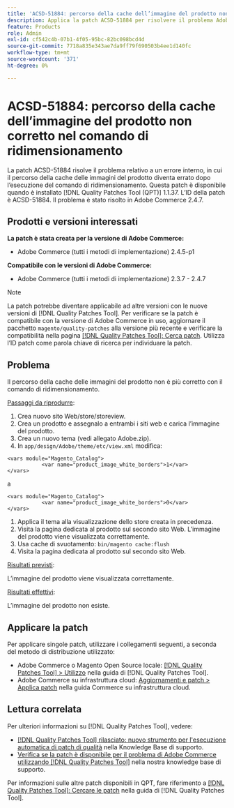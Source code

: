 ```yaml
---
title: 'ACSD-51884: percorso della cache dell’immagine del prodotto non corretto nel comando di ridimensionamento'
description: Applica la patch ACSD-51884 per risolvere il problema Adobe Commerce, se il percorso della cache delle immagini del prodotto diventa errato dopo l’esecuzione del comando di ridimensionamento.
feature: Products
role: Admin
exl-id: cf542c4b-07b1-4f05-95bc-82bc098bcd4d
source-git-commit: 7718a835e343ae7da9ff79f690503b4ee1d140fc
workflow-type: tm+mt
source-wordcount: '371'
ht-degree: 0%

---
```


# ACSD-51884: percorso della cache dell’immagine del prodotto non corretto nel comando di ridimensionamento

La patch ACSD-51884 risolve il problema relativo a un errore interno, in cui il percorso della cache delle immagini del prodotto diventa errato dopo l’esecuzione del comando di ridimensionamento. Questa patch è disponibile quando è installato [!DNL Quality Patches Tool (QPT)] 1.1.37. L’ID della patch è ACSD-51884. Il problema è stato risolto in Adobe Commerce 2.4.7.

## Prodotti e versioni interessati

**La patch è stata creata per la versione di Adobe Commerce:**

* Adobe Commerce (tutti i metodi di implementazione) 2.4.5-p1

**Compatibile con le versioni di Adobe Commerce:**

* Adobe Commerce (tutti i metodi di implementazione) 2.3.7 - 2.4.7

>[!NOTE]
>
>La patch potrebbe diventare applicabile ad altre versioni con le nuove versioni di [!DNL Quality Patches Tool]. Per verificare se la patch è compatibile con la versione di Adobe Commerce in uso, aggiornare il pacchetto `magento/quality-patches` alla versione più recente e verificare la compatibilità nella pagina [[!DNL Quality Patches Tool]: Cerca patch](https://experienceleague.adobe.com/tools/commerce-quality-patches/index.html?lang=it). Utilizza l’ID patch come parola chiave di ricerca per individuare la patch.

## Problema

Il percorso della cache delle immagini del prodotto non è più corretto con il comando di ridimensionamento.

<u>Passaggi da riprodurre</u>:

1. Crea nuovo sito Web/store/storeview.
1. Crea un prodotto e assegnalo a entrambi i siti web e carica l’immagine del prodotto.
1. Crea un nuovo tema (vedi allegato Adobe.zip).
1. In `app/design/Adobe/theme/etc/view.xml` modifica:

```
<vars module="Magento_Catalog">
           <var name="product_image_white_borders">1</var>
</vars>
```

a

```
<vars module="Magento_Catalog">
           <var name="product_image_white_borders">0</var>
</vars>
```

1. Applica il tema alla visualizzazione dello store creata in precedenza.
1. Visita la pagina dedicata al prodotto sul secondo sito Web. L’immagine del prodotto viene visualizzata correttamente.
1. Usa cache di svuotamento:
   `bin/magento cache:flush`
1. Visita la pagina dedicata al prodotto sul secondo sito Web.

<u>Risultati previsti</u>:

L’immagine del prodotto viene visualizzata correttamente.

<u>Risultati effettivi</u>:

L’immagine del prodotto non esiste.

## Applicare la patch

Per applicare singole patch, utilizzare i collegamenti seguenti, a seconda del metodo di distribuzione utilizzato:

* Adobe Commerce o Magento Open Source locale: [[!DNL Quality Patches Tool] > Utilizzo](https://experienceleague.adobe.com/docs/commerce-operations/tools/quality-patches-tool/usage.html?lang=it) nella guida di [!DNL Quality Patches Tool].
* Adobe Commerce su infrastruttura cloud: [Aggiornamenti e patch > Applica patch](https://experienceleague.adobe.com/docs/commerce-cloud-service/user-guide/develop/upgrade/apply-patches.html?lang=it) nella guida Commerce su infrastruttura cloud.

## Lettura correlata

Per ulteriori informazioni su [!DNL Quality Patches Tool], vedere:

* [[!DNL Quality Patches Tool] rilasciato: nuovo strumento per l&#39;esecuzione automatica di patch di qualità](/help/announcements/adobe-commerce-announcements/magento-quality-patches-released-new-tool-to-self-serve-quality-patches.md) nella Knowledge Base di supporto.
* [Verifica se la patch è disponibile per il problema di Adobe Commerce utilizzando  [!DNL Quality Patches Tool]](/help/support-tools/patches-available-in-qpt-tool/check-patch-for-magento-issue-with-magento-quality-patches.md) nella nostra knowledge base di supporto.

Per informazioni sulle altre patch disponibili in QPT, fare riferimento a [[!DNL Quality Patches Tool]: Cercare le patch](https://experienceleague.adobe.com/tools/commerce-quality-patches/index.html?lang=it) nella guida di [!DNL Quality Patches Tool].
